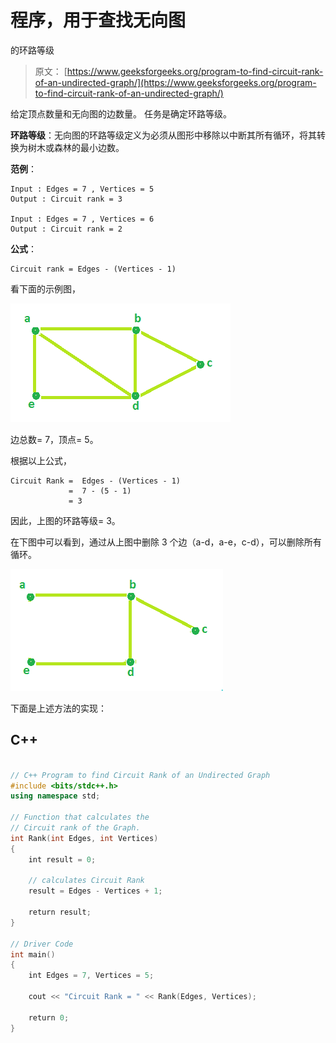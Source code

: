 # 程序，用于查找无向图

的环路等级

> 原文： [https://www.geeksforgeeks.org/program-to-find-circuit-rank-of-an-undirected-graph/](https://www.geeksforgeeks.org/program-to-find-circuit-rank-of-an-undirected-graph/)

给定顶点数量和无向图的边数量。 任务是确定环路等级。

**环路等级**：无向图的环路等级定义为必须从图形中移除以中断其所有循环，将其转换为树木或森林的最小边数。

**范例**：

```
Input : Edges = 7 , Vertices = 5
Output : Circuit rank = 3

Input : Edges = 7 , Vertices = 6
Output : Circuit rank = 2

```

**公式**：

```
Circuit rank = Edges - (Vertices - 1)

```

看下面的示例图，

![](img/7592ca3d1db0ce0bc19f6787a146a16a.png)

边总数= 7，顶点= 5。

根据以上公式，

```
Circuit Rank =  Edges - (Vertices - 1)
             =  7 - (5 - 1)
             = 3

```

因此，上图的环路等级= 3。

在下图中可以看到，通过从上图中删除 3 个边（a-d，a-e，c-d），可以删除所有循环。

![](img/c0b2f03e751928f996ad3af5fb9462e7.png)

下面是上述方法的实现：

## C++

```cpp

// C++ Program to find Circuit Rank of an Undirected Graph 
#include <bits/stdc++.h> 
using namespace std; 

// Function that calculates the 
// Circuit rank of the Graph. 
int Rank(int Edges, int Vertices) 
{ 
    int result = 0; 

    // calculates Circuit Rank 
    result = Edges - Vertices + 1; 

    return result; 
} 

// Driver Code 
int main() 
{ 
    int Edges = 7, Vertices = 5; 

    cout << "Circuit Rank = " << Rank(Edges, Vertices); 

    return 0; 
} 

```